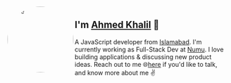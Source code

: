 <img align="left" width="150" height="150" style="border-radius: 50%; filter: grayscale(1);" alt="me" src="https://scontent.fisb1-2.fna.fbcdn.net/v/t1.6435-1/135727310_1840760969406759_2207673643760025912_n.jpg?stp=dst-jpg_p200x200&_nc_cat=108&ccb=1-7&_nc_sid=2b6aad&_nc_eui2=AeFBcBReMhK2DUAb8VMlKjA6Z_yDRkYDHuhn_INGRgMe6GQJ5oAoaxdd2y2tZ43UmW7_df3V-YxNDjymxutJpuus&_nc_ohc=Wi6xTBB_z1oAX_956Jm&_nc_oc=AQkhxfah8iSzDhS_09evyqDbvZaohSa5-vOru7kkztqKGW69G60N9g5nfxnE3QmWpAs&_nc_ht=scontent.fisb1-2.fna&oh=00_AfDngqJw-r-KV2Mcdpfffpiebv0GqHSGelppuuPyOpVeiA&oe=64FE8A08"/>


## I'm [Ahmed Khalil][homepage] 👋 

A JavaScript developer from [Islamabad][about-Islamabad]. I'm currently working as Full-Stack Dev at [Numu][numu]. I love building applications & discussing new product ideas. Reach out to me 
🌐[here][web] if you'd like to talk, and know more about me ✌️




[homepage]: https://github.com/linktoahmad
[linkedin]: https://www.linkedin.com/in/ahmed-khalil-3133a9196/
[web]: https://linktoahmad.github.io/
[github]: https://github.com/linktoahmad
[about-Islamabad]: https://www.google.com/search?q=islamabad
[numu]: https://numuworld.com/
